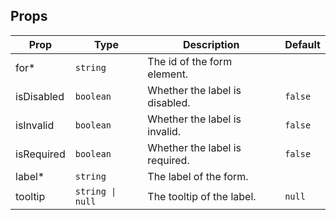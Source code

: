 <!-- This file is automatically generated, do not edit manually. -->

<script setup>
import FormLabelPlayground from './FormLabelPlayground.vue'
</script>

<FormLabelPlayground />

## Props

| Prop | Type | Description | Default |
| ---- | ---- | ----------- | ------- |
| for* | `string` | The id of the form element. |  |
| isDisabled | `boolean` | Whether the label is disabled. | `false` |
| isInvalid | `boolean` | Whether the label is invalid. | `false` |
| isRequired | `boolean` | Whether the label is required. | `false` |
| label* | `string` | The label of the form. |  |
| tooltip | `string \| null` | The tooltip of the label. | `null` |

